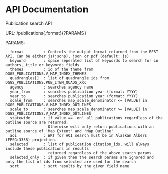 API Documentation
=================

Publication search API

URL: /publications{.format}{?PARAMS}

PARAMS:

      format         : Controls the output format returned from the REST API. Can be either js(jsonp), json or pdf (default: js)
      keyword        : space seperated list of keywords to search for in authors, title or keywords fields
      themes         : id of the theme from DGGS_PUBLICATIONS.V_MAP_INDEX_THEMES
      quadrangles[]  : list of quadrangle ids from DGGS_PUBLICATIONS.PUB_ITEM_QUADS_XRC
      agency         : searches agency name
      year_from      : searches publication year (format: YYYY)
      year_to        : searches publication year (format: YYYY)
      scale_from     : searches map_scale_denominator <= [VALUE] in DGGS_PUBLICATIONS.V_MAP_INDEX_OUTLINES
      scale_to       : searches map_scale_denominator >= [VALUE] in DGGS_PUBLICATIONS.V_MAP_INDEX_OUTLINES
      statewide      : if value == 'on' all publications regardless of the outline source are returned.  
                       Otherwise will only return publications with an outline source of 'Map Extent' and 'Map Outline'
      aoi            : WKT for AOI search must be in Alaskan Albers (EPSG:3338) projection.
      selected       : list of publication citation_ids, will always include these publications in results 
                       returned regardless of the above search params
      selected_only  : if given then the search params are ignored and only the list of ids from selected are used for the search
      sort           : sort results by the given field name